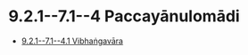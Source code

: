 # 9.2.1--7.1--4 Paccayānulomādi

* [9.2.1--7.1--4.1 Vibhaṅgavāra](9.2.1--7.1--4/9.2.1--7.1--4.1.md)
